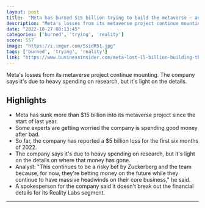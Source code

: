 ```yaml
---
layout: post
title:  "Meta has burned $15 billion trying to build the metaverse — and nobody's saying exactly where the money went"
description: "Meta's losses from its metaverse project continue mounting. The company says it's due to heavy spending on research, but it's light on the details."
date: "2022-10-27 08:13:45"
categories: ['burned', 'trying', 'reality']
score: 557
image: "https://i.imgur.com/SsidR51.jpg"
tags: ['burned', 'trying', 'reality']
link: "https://www.businessinsider.com/meta-lost-15-billion-building-the-metaverse-reality-labs-money-2022-10?international=true&amp;r=US&amp;IR=T"
---
```


Meta's losses from its metaverse project continue mounting. The company says it's due to heavy spending on research, but it's light on the details.

## Highlights

- Meta has sunk more than $15 billion into its metaverse project since the start of last year.
- Some experts are getting worried the company is spending good money after bad.
- So far, the company has reported a $5 billion loss for the first six months of 2022.
- The company says it's due to heavy spending on research, but it's light on the details on where that money has gone.
- Analyst: "This continues to be a risky bet by Zuckerberg and the team because, for now, they're betting money on the future while they continue to have massive headwinds on their core business," he said.
- A spokesperson for the company said it doesn't break out the financial details for its Reality Labs segment.

---
